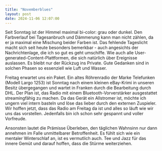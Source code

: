 ```yaml
---
title: "Novemberblues"
layout: post
date: 2024-11-06 12:07:00
---
```


Seit Sonntag ist der Himmel maximal bi-color: grau oder dunkel. Den Farbverlauf bei Tagesanbruch und Dämmerung kann man nicht zählen, da er ja maximal eine Mischung beider Farben ist. Das fehlende Tageslicht macht sich seit heute besonders bemerkbar - auch angesichts der Nachrichtenlage, die ich so gut es geht umschiffe. Wie auch alle User-generated-Content-Plattformen, die sich natürlich über Ereignisse auslassen. Es bleibt nur der Rückzug ins Private. Gute Gedanken sind in solchen Phasen so essenziell wie Luft und Wasser.

Freitag erwartet uns ein Paket. Ein altes Röhrenradio der Marke Telefunken (Modell Largo 1253) ist Sonntag nach einem kleinen eBay-Krimi in unseren Besitz übergegangen und wartet in Franken durch die Bearbeitung durch DHL. Der Plan ist, das Radio mit einem Bluetooth-Vorverstärker ausgestattet streamingfähig zu machen. Da das Gerät ein Allstromer ist, möchte ich ungern viel intern basteln und löse das lieber durch den externen Zuspieler. Wir hoffen jetzt, dass das Radio am Freitag da ist und alles so läuft wie wir uns das vorstellen. Jedenfalls bin ich schon sehr gespannt und voller Vorfreude.

Ansonsten lautet die Prämisse Überleben, den täglichen Wahnsinn nur dann annehmen im Falle unmittelbarer Betroffenheit. Es fühlt sich wie ein mentaler Winterschlaf an, ist es vermutlich auch. Tee und Jazz für das innere Gemüt und darauf hoffen, dass die Stürme weiterziehen.
